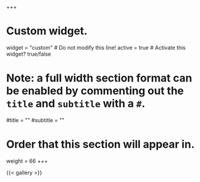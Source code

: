 +++
# Custom widget.
widget = "custom"  # Do not modify this line!
active = true  # Activate this widget? true/false

# Note: a full width section format can be enabled by commenting out the `title` and `subtitle` with a `#`.

#title = ""
#subtitle = ""

# Order that this section will appear in.
weight = 66
+++

{{< gallery >}}
